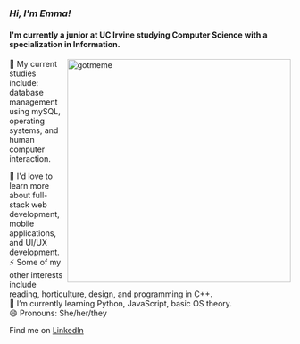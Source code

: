 ### *Hi, I'm Emma!*
#### I'm currently a junior at UC Irvine studying Computer Science with a specialization in Information.
<img src="https://user-images.githubusercontent.com/65099184/162113185-4f3de0dd-05d0-4423-a469-d583fb7be388.png" alt="gotmeme" width="400" align="right">
🌱 My current studies include: database management using mySQL, operating systems, and human computer interaction.

🔭 I'd love to learn more about full-stack web development, mobile applications, and UI/UX development.  
⚡ Some of my other interests include reading, horticulture, design, and programming in C++.  
🌱 I’m currently learning Python, JavaScript, basic OS theory.  
😄 Pronouns: She/her/they

Find me on <a href="https://www.linkedin.com/in/emma-duane/">LinkedIn</a>

<!--
**thishurts/thishurts** is a ✨ _special_ ✨ repository because its `README.md` (this file) appears on your GitHub profile.

Here are some ideas to get you started:

- 🔭 I’m currently working on ...
- 🌱 I’m currently learning ...
- 👯 I’m looking to collaborate on ...
- 🤔 I’m looking for help with ...
- 💬 Ask me about ...
- 📫 How to reach me: ...
- 😄 Pronouns: ...
- ⚡ Fun fact: ...
-->
